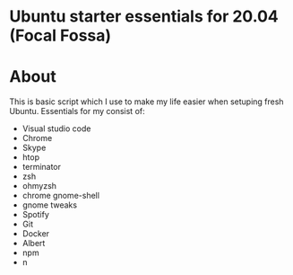 # Ubuntu starter essentials for 20.04 (Focal Fossa)

# About

This is basic script which I use to make my life easier when setuping fresh Ubuntu. Essentials for my consist of:

-  Visual studio code
-  Chrome
-  Skype
-  htop
-  terminator
-  zsh
-  ohmyzsh
-  chrome gnome-shell
-  gnome tweaks
-  Spotify
-  Git
-  Docker
-  Albert
-  npm
-  n
